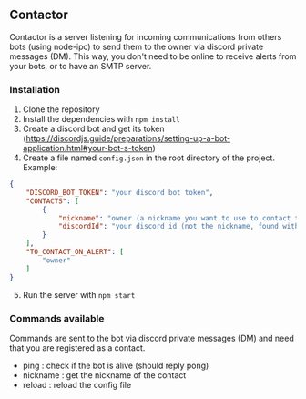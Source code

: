 ## Contactor

Contactor is a server listening for incoming communications from others bots (using node-ipc) to send them to the owner via discord private messages (DM).
This way, you don't need to be online to receive alerts from your bots, or to have an SMTP server.

### Installation

1. Clone the repository
2. Install the dependencies with `npm install`
3. Create a discord bot and get its token (https://discordjs.guide/preparations/setting-up-a-bot-application.html#your-bot-s-token)
4. Create a file named `config.json` in the root directory of the project.
Example:
```json
{
    "DISCORD_BOT_TOKEN": "your discord bot token",
    "CONTACTS": [
        { 
            "nickname": "owner (a nickname you want to use to contact the owner)",
            "discordId": "your discord id (not the nickname, found with the developer mode)"
        }
    ],
    "TO_CONTACT_ON_ALERT": [
        "owner"
    ]
}
```

5. Run the server with `npm start`

### Commands available
Commands are sent to the bot via discord private messages (DM) and need that you are registered as a contact.

- ping : check if the bot is alive (should reply pong)
- nickname : get the nickname of the contact
- reload : reload the config file